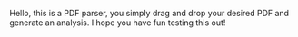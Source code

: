 Hello, this is a PDF parser, you simply drag and drop your desired PDF and generate an analysis. I hope you have fun testing this out!
